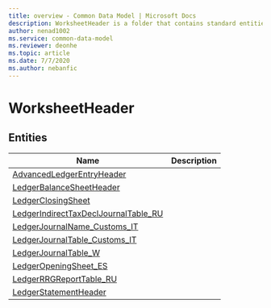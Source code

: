 ```yaml
---
title: overview - Common Data Model | Microsoft Docs
description: WorksheetHeader is a folder that contains standard entities related to the Common Data Model.
author: nenad1002
ms.service: common-data-model
ms.reviewer: deonhe
ms.topic: article
ms.date: 7/7/2020
ms.author: nebanfic
---
```


# WorksheetHeader


## Entities

|Name|Description|
|---|---|
|[AdvancedLedgerEntryHeader](AdvancedLedgerEntryHeader.md)||
|[LedgerBalanceSheetHeader](LedgerBalanceSheetHeader.md)||
|[LedgerClosingSheet](LedgerClosingSheet.md)||
|[LedgerIndirectTaxDeclJournalTable_RU](LedgerIndirectTaxDeclJournalTable_RU.md)||
|[LedgerJournalName_Customs_IT](LedgerJournalName_Customs_IT.md)||
|[LedgerJournalTable_Customs_IT](LedgerJournalTable_Customs_IT.md)||
|[LedgerJournalTable_W](LedgerJournalTable_W.md)||
|[LedgerOpeningSheet_ES](LedgerOpeningSheet_ES.md)||
|[LedgerRRGReportTable_RU](LedgerRRGReportTable_RU.md)||
|[LedgerStatementHeader](LedgerStatementHeader.md)||
